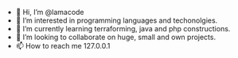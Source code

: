 - 👋 Hi, I’m @lamacode
- 👀 I’m interested in programming languages and techonolgies.
- 🌱 I’m currently learning terraforming, java and php constructions.
- 💞️ I’m looking to collaborate on huge, small and own projects.
- 📫 How to reach me 127.0.0.1

<!---
lamacode/lamacode is a ✨ special ✨ repository because its `README.md` (this file) appears on your GitHub profile.
You can click the Preview link to take a look at your changes.
--->
